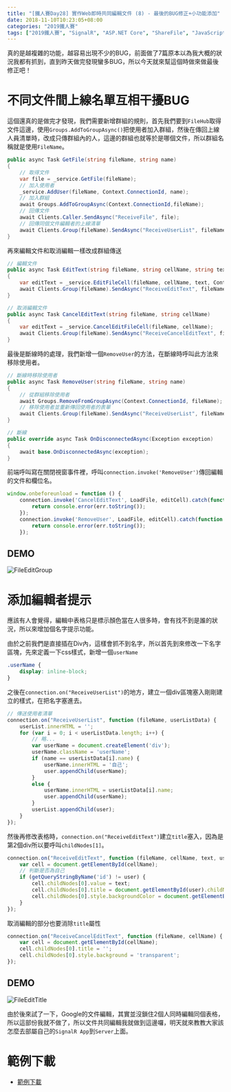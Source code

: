 ```yaml
---
title: "[鐵人賽Day28] 實作Web即時共同編輯文件 (8) - 最後的BUG修正+小功能添加"
date: 2018-11-10T10:23:05+08:00
categories: "2019鐵人賽"
tags: ["2019鐵人賽", "SignalR", "ASP.NET Core", "ShareFile", "JavaScript"]
---
```


真的是越複雜的功能，越容易出現不少的BUG，前面做了7篇原本以為我大概的狀況我都有抓到，直到昨天做完發現蠻多BUG，所以今天就來幫這個時做來做最後修正吧！

# 不同文件間上線名單互相干擾BUG
這個還真的是做完才發現，我們需要新增群組的規則，首先我們要到`FileHub`取得文件這邊，使用`Groups.AddToGroupAsync()`把使用者加入群組，然後在傳回上線人員清單時，改成只傳群組內的人，這邊的群組也就等於是哪個文件，所以群組名稱就是使用`FileName`。
``` cs
public async Task GetFile(string fileName, string name)
{
    // 取得文件
    var file = _service.GetFile(fileName);
    // 加入使用者
    _service.AddUser(fileName, Context.ConnectionId, name);
    // 加入群組
    await Groups.AddToGroupAsync(Context.ConnectionId,fileName);
    // 回傳文件
    await Clients.Caller.SendAsync("ReceiveFile", file);
    // 回傳同個文件編輯者的上線清單
    await Clients.Group(fileName).SendAsync("ReceiveUserList", fileName, _service.GetUserList(fileName));
}
```
再來編輯文件和取消編輯一樣改成群組傳送
``` cs
// 編輯文件
public async Task EditText(string fileName, string cellName, string text)
{
    var editText = _service.EditFileCell(fileName, cellName, text, Context.ConnectionId);
    await Clients.Group(fileName).SendAsync("ReceiveEditText", fileName, cellName, editText.text, editText.editor);
}

// 取消編輯文件
public async Task CancelEditText(string fileName, string cellName)
{
    var editText = _service.CancelEditFileCell(fileName, cellName);
    await Clients.Group(fileName).SendAsync("ReceiveCancelEditText", fileName, cellName);
}
```
最後是斷線時的處理，我們新增一個`RemoveUser`的方法，在斷線時呼叫此方法來移除使用者。
``` cs
// 斷線時移除使用者
public async Task RemoveUser(string fileName, string name)
{
    // 從群組移除使用者
    await Groups.RemoveFromGroupAsync(Context.ConnectionId, fileName);
    // 移除使用者並重新傳回使用者的表單 
    await Clients.Group(fileName).SendAsync("ReceiveUserList", fileName, _service.RemoveUser(Context.ConnectionId));
}

// 斷線
public override async Task OnDisconnectedAsync(Exception exception)
{
    await base.OnDisconnectedAsync(exception);
}
```
前端呼叫寫在關閉視窗事件裡，呼叫`connection.invoke('RemoveUser')`傳回編輯的文件和欄位名。
``` js
window.onbeforeunload = function () {
    connection.invoke('CancelEditText', LoadFile, editCell).catch(function (err) {
        return console.error(err.toString());
    });
    connection.invoke('RemoveUser', LoadFile, editCell).catch(function (err) {
        return console.error(err.toString());
    });
```
## DEMO
![FileEditGroup](FileEditGroup.gif)

# 添加編輯者提示
應該有人會覺得，編輯中表格只是標示顏色當在人很多時，會有找不到是誰的狀況，所以來增加個名字提示功能。

由於之前我們是直接插在Div內，這樣會抓不到名字，所以首先到來修改一下名字區塊，先來定義一下css樣式，新增一個`userName`
``` css
.userName {
    display: inline-block;
}
```
之後在`connection.on("ReceiveUserList")`的地方，建立一個div區塊塞入剛剛建立的樣式，在把名字塞進去。
``` js
// 傳送使用者清單
connection.on("ReceiveUserList", function (fileName, userListData) {
    userList.innerHTML = '';
    for (var i = 0; i < userListData.length; i++) {
        // 略...
        var userName = document.createElement('div');
        userName.className = 'userName';
        if (name == userListData[i].name) {
            userName.innerHTML = '自己';
            user.appendChild(userName);
        }
        else {
            userName.innerHTML = userListData[i].name;
            user.appendChild(userName);
        }
        userList.appendChild(user);
    }
});
```
然後再修改表格時，`connection.on("ReceiveEditText")`建立`title`塞入，因為是第2個div所以要呼叫`childNodes[1]`。
``` js
connection.on("ReceiveEditText", function (fileName, cellName, text, user) {
    var cell = document.getElementById(cellName);
    // 判斷是否為自己
    if (getQueryStringByName('id') != user) {
        cell.childNodes[0].value = text;
        cell.childNodes[0].title = document.getElementById(user).childNodes[1].innerHTML;
        cell.childNodes[0].style.backgroundColor = document.getElementById(user).childNodes[0].style.backgroundColor;
    }
});
```
取消編輯的部分也要消除`title`屬性
``` js
connection.on("ReceiveCancelEditText", function (fileName, cellName) {
    var cell = document.getElementById(cellName);
    cell.childNodes[0].title = '';
    cell.childNodes[0].style.background = 'transparent';
});
```
## DEMO

![FileEditTitle](FileEditTitle.gif)

由於後來試了一下，Google的文件編輯，其實並沒鎖住2個人同時編輯同個表格，所以這部份我就不做了，所以文件共同編輯我就做到這邊囉，明天就來教教大家該怎麼去部屬自己的`SignalR App`到`Server`上面。

# 範例下載
- [範例下載](https://drive.google.com/file/d/13s4DpkUyKGONFCp5EgiyZTg7Rz9x3GRZ/view?usp=sharing)